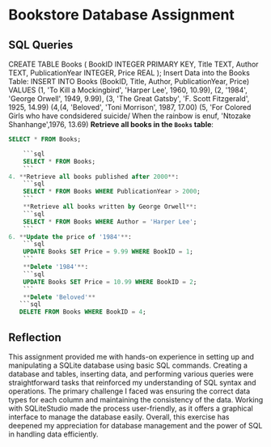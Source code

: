 # Bookstore Database Assignment

## SQL Queries

CREATE TABLE Books (
    BookID INTEGER PRIMARY KEY,
    Title TEXT,
    Author TEXT,
    PublicationYear INTEGER,
    Price REAL
);
Insert Data into the Books Table:
INSERT INTO Books (BookID, Title, Author, PublicationYear, Price) VALUES
(1, 'To Kill a Mockingbird', 'Harper Lee', 1960, 10.99),
(2, '1984', 'George Orwell', 1949, 9.99),
(3, 'The Great Gatsby', 'F. Scott Fitzgerald', 1925, 14.99)
(4,(4, 'Beloved', 'Toni Morrison', 1987, 17.00)
(5, 'For Colored Girls who have condsidered suicide/ When the rainbow is enuf, 'Ntozake Shanhange',1976, 13.69)
**Retrieve all books in the `Books` table**:
```sql
SELECT * FROM Books;

    ```sql
    SELECT * FROM Books;
    ```
4. **Retrieve all books published after 2000**:
    ```sql
    SELECT * FROM Books WHERE PublicationYear > 2000;
    ```
    **Retrieve all books written by George Orwell**:
    ```sql
    SELECT * FROM Books WHERE Author = 'Harper Lee';
    ```
6. **Update the price of '1984'**:
    ```sql
    UPDATE Books SET Price = 9.99 WHERE BookID = 1;
    ```
    **Delete '1984'**:
    ```sql
    UPDATE Books SET Price = 10.99 WHERE BookID = 2;
    ```
    **Delete 'Beloved'**
   ```sql
   DELETE FROM Books WHERE BookID = 4;
   ```
   ## Reflection
   This assignment provided me with hands-on experience in setting up and manipulating a SQLite database using basic SQL commands. Creating a database and tables, inserting data, and performing various queries were straightforward tasks that reinforced my understanding of SQL syntax and operations. The primary challenge I faced was ensuring the correct data types for each column and maintaining the consistency of the data. Working with SQLiteStudio made the process user-friendly, as it offers a graphical interface to manage the database easily. Overall, this exercise has deepened my appreciation for database management and the power of SQL in handling data efficiently.
